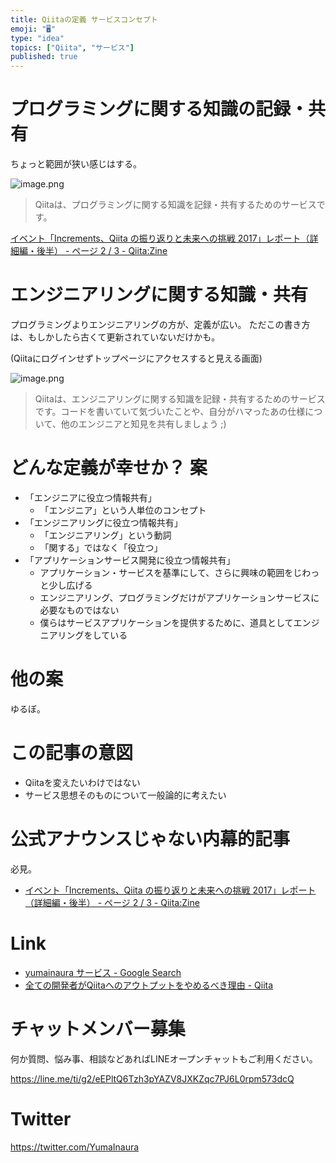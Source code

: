 ```yaml
---
title: Qiitaの定義 サービスコンセプト
emoji: "🖥"
type: "idea"
topics: ["Qiita", "サービス"]
published: true
---
```


# プログラミングに関する知識の記録・共有

ちょっと範囲が狭い感じはする。

![image.png](https://qiita-image-store.s3.amazonaws.com/0/89618/d277e607-125c-6783-f8b2-2cf082d4690d.png)

>Qiitaは、プログラミングに関する知識を記録・共有するためのサービスです。

[イベント「Increments、Qiita の振り返りと未来への挑戦 2017」レポート（詳細編・後半） - ページ 2 / 3 - Qiita:Zine](https://zine.qiita.com/event-report/challenge-increments-and-qiita-2017-2/2/)


# エンジニアリングに関する知識・共有

プログラミングよりエンジニアリングの方が、定義が広い。
ただこの書き方は、もしかしたら古くて更新されていないだけかも。

(Qiitaにログインせずトップページにアクセスすると見える画面)

![image.png](https://qiita-image-store.s3.amazonaws.com/0/89618/9c0e005a-3c23-57fa-f9c7-7d4734bc1e8e.png)

>Qiitaは、エンジニアリングに関する知識を記録・共有するためのサービスです。コードを書いていて気づいたことや、自分がハマったあの仕様について、他のエンジニアと知見を共有しましょう ;)

# どんな定義が幸せか？ 案

- 「エンジニアに役立つ情報共有」
  - 「エンジニア」という人単位のコンセプト
- 「エンジニアリングに役立つ情報共有」
  - 「エンジニアリング」という動詞
  - 「関する」ではなく「役立つ」
- 「アプリケーションサービス開発に役立つ情報共有」
  - アプリケーション・サービスを基準にして、さらに興味の範囲をじわっと少し広げる
  - エンジニアリング、プログラミングだけがアプリケーションサービスに必要なものではない
  - 僕らはサービスアプリケーションを提供するために、道具としてエンジニアリングをしている

# 他の案

ゆるぼ。

# この記事の意図

- Qiitaを変えたいわけではない
- サービス思想そのものについて一般論的に考えたい

# 公式アナウンスじゃない内幕的記事

必見。

- [イベント「Increments、Qiita の振り返りと未来への挑戦 2017」レポート（詳細編・後半） - ページ 2 / 3 - Qiita:Zine](https://zine.qiita.com/event-report/challenge-increments-and-qiita-2017-2/2/)

# Link

- [yumainaura サービス - Google Search](https://www.google.co.jp/search?q=yumainaura+%E3%82%B5%E3%83%BC%E3%83%93%E3%82%B9&oq=yumainaura+%E3%82%B5%E3%83%BC%E3%83%93%E3%82%B9&aqs=chrome..69i57j69i60l3.5896j0j7&sourceid=chrome&ie=UTF-8)
- [全ての開発者がQiitaへのアウトプットをやめるべき理由 - Qiita](https://qiita.com/qiitadaisuki/items/2160a390ce91283707a1#comment-45e8f01a10716e40eddf)








<!-- Update From Qiita API -->

# チャットメンバー募集


何か質問、悩み事、相談などあればLINEオープンチャットもご利用ください。

https://line.me/ti/g2/eEPltQ6Tzh3pYAZV8JXKZqc7PJ6L0rpm573dcQ





# Twitter


https://twitter.com/YumaInaura


<!-- Update From Qiita API -->


